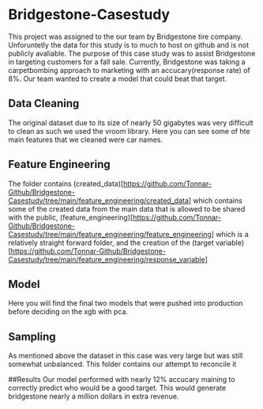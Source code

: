 # Bridgestone-Casestudy

This project was assigned to the our team by Bridgestone tire company. Unforuntetly the data for this study is to much to host on github and is not publicly avaliable. The purpose of this case study was to assist Bridgestone in targeting customers for a fall sale. Currently, Bridgestone was taking a carpetbombing approach to marketing with an accucary(response rate) of 8%. Our team wanted to create a model that could beat that target.

## Data Cleaning
The original dataset due to its size of nearly 50 gigabytes was very difficult to clean as such we used the vroom library. Here you can see some of hte main features that we cleaned were car names. 

## Feature Engineering
The folder contains (created_data)[https://github.com/Tonnar-Github/Bridgestone-Casestudy/tree/main/feature_engineering/created_data] which contains some of the created data from the main data that is allowed to be shared with the public, (feature_engineering)[https://github.com/Tonnar-Github/Bridgestone-Casestudy/tree/main/feature_engineering/feature_engineering] which is a relatively straight forward folder, and the creation of the (target variable)[https://github.com/Tonnar-Github/Bridgestone-Casestudy/tree/main/feature_engineering/response_variable]

## Model
Here you will find the final two models that were pushed into production before deciding on the xgb with pca. 

## Sampling
As mentioned above the dataset in this case was very large but was still somewhat unbalanced. This folder contains our attempt to reconcile it

##Results
Our model performed with nearly 12% accucary maining to correctly predict who would be a good target. This would generate bridgestone nearly a million dollars in extra revenue.
